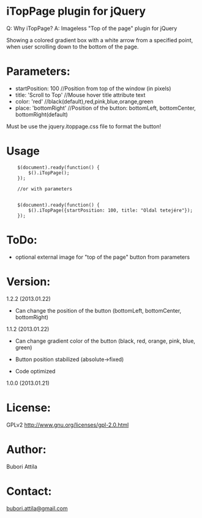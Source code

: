 iTopPage plugin for jQuery
==========================
Q: Why iTopPage?
A: Imageless "Top of the page" plugin for jQuery

Showing a colored gradient box with a white arrow from a specified point,
when user scrolling down to the bottom of the page.

Parameters:
===========
* startPosition: 100  		//Position from top of the window (in pixels)
* title: 'Scroll to Top'	//Mouse hover title attribute text
* color: 'red'				//black(default),red,pink,blue,orange,green
* place: 'bottomRight'		//Position of the button: bottomLeft, bottomCenter, bottomRight(default)

Must be use the jquery.itoppage.css file to format the button!

Usage
=====
 		$(document).ready(function() {
  			$().iTopPage();
  		});
  		
 		//or with parameters
 		
 		
  		$(document).ready(function() {
  			$().iTopPage({startPosition: 100, title: "Oldal tetejére"});
  		});

ToDo:
=====

* optional external image for "top of the page" button from parameters

Version:
========
1.2.2 (2013.01.22)
* Can change the position of the button (bottomLeft, bottomCenter, bottomRight)
		
1.1.2 (2013.01.22)
* Can change gradient color of the button (black, red, orange, pink, blue, green)

* Button position stabilized (absolute->fixed)
* Code optimized

1.0.0 (2013.01.21)
 		
License:
========
GPLv2
http://www.gnu.org/licenses/gpl-2.0.html

Author:
=======
Bubori Attila
 		
Contact:
========
bubori.attila@gmail.com